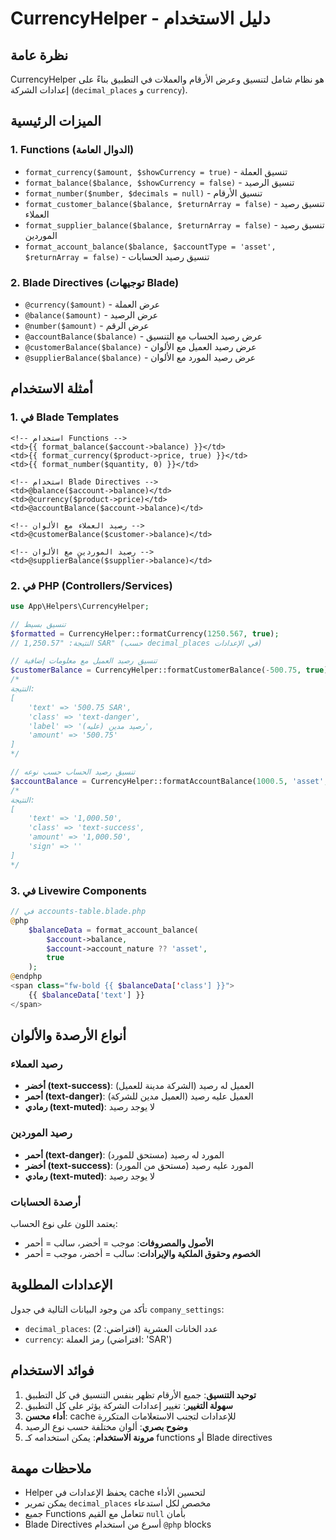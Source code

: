 # CurrencyHelper - دليل الاستخدام

## نظرة عامة

CurrencyHelper هو نظام شامل لتنسيق وعرض الأرقام والعملات في التطبيق بناءً على إعدادات الشركة (`decimal_places` و `currency`).

## الميزات الرئيسية

### 1. Functions (الدوال العامة)

-   `format_currency($amount, $showCurrency = true)` - تنسيق العملة
-   `format_balance($balance, $showCurrency = false)` - تنسيق الرصيد
-   `format_number($number, $decimals = null)` - تنسيق الأرقام
-   `format_customer_balance($balance, $returnArray = false)` - تنسيق رصيد العملاء
-   `format_supplier_balance($balance, $returnArray = false)` - تنسيق رصيد الموردين
-   `format_account_balance($balance, $accountType = 'asset', $returnArray = false)` - تنسيق رصيد الحسابات

### 2. Blade Directives (توجيهات Blade)

-   `@currency($amount)` - عرض العملة
-   `@balance($amount)` - عرض الرصيد
-   `@number($amount)` - عرض الرقم
-   `@accountBalance($balance)` - عرض رصيد الحساب مع التنسيق
-   `@customerBalance($balance)` - عرض رصيد العميل مع الألوان
-   `@supplierBalance($balance)` - عرض رصيد المورد مع الألوان

## أمثلة الاستخدام

### 1. في Blade Templates

```blade
<!-- استخدام Functions -->
<td>{{ format_balance($account->balance) }}</td>
<td>{{ format_currency($product->price, true) }}</td>
<td>{{ format_number($quantity, 0) }}</td>

<!-- استخدام Blade Directives -->
<td>@balance($account->balance)</td>
<td>@currency($product->price)</td>
<td>@accountBalance($account->balance)</td>

<!-- رصيد العملاء مع الألوان -->
<td>@customerBalance($customer->balance)</td>

<!-- رصيد الموردين مع الألوان -->
<td>@supplierBalance($supplier->balance)</td>
```

### 2. في PHP (Controllers/Services)

```php
use App\Helpers\CurrencyHelper;

// تنسيق بسيط
$formatted = CurrencyHelper::formatCurrency(1250.567, true);
// النتيجة: "1,250.57 SAR" (حسب decimal_places في الإعدادات)

// تنسيق رصيد العميل مع معلومات إضافية
$customerBalance = CurrencyHelper::formatCustomerBalance(-500.75, true);
/*
النتيجة:
[
    'text' => '500.75 SAR',
    'class' => 'text-danger',
    'label' => 'رصيد مدين (عليه)',
    'amount' => '500.75'
]
*/

// تنسيق رصيد الحساب حسب نوعه
$accountBalance = CurrencyHelper::formatAccountBalance(1000.5, 'asset', true);
/*
النتيجة:
[
    'text' => '1,000.50',
    'class' => 'text-success',
    'amount' => '1,000.50',
    'sign' => ''
]
*/
```

### 3. في Livewire Components

```php
// في accounts-table.blade.php
@php
    $balanceData = format_account_balance(
        $account->balance,
        $account->account_nature ?? 'asset',
        true
    );
@endphp
<span class="fw-bold {{ $balanceData['class'] }}">
    {{ $balanceData['text'] }}
</span>
```

## أنواع الأرصدة والألوان

### رصيد العملاء

-   **أخضر (text-success)**: العميل له رصيد (الشركة مدينة للعميل)
-   **أحمر (text-danger)**: العميل عليه رصيد (العميل مدين للشركة)
-   **رمادي (text-muted)**: لا يوجد رصيد

### رصيد الموردين

-   **أحمر (text-danger)**: المورد له رصيد (مستحق للمورد)
-   **أخضر (text-success)**: المورد عليه رصيد (مستحق من المورد)
-   **رمادي (text-muted)**: لا يوجد رصيد

### أرصدة الحسابات

يعتمد اللون على نوع الحساب:

-   **الأصول والمصروفات**: موجب = أخضر، سالب = أحمر
-   **الخصوم وحقوق الملكية والإيرادات**: سالب = أخضر، موجب = أحمر

## الإعدادات المطلوبة

تأكد من وجود البيانات التالية في جدول `company_settings`:

-   `decimal_places`: عدد الخانات العشرية (افتراضي: 2)
-   `currency`: رمز العملة (افتراضي: 'SAR')

## فوائد الاستخدام

1. **توحيد التنسيق**: جميع الأرقام تظهر بنفس التنسيق في كل التطبيق
2. **سهولة التغيير**: تغيير إعدادات الشركة يؤثر على كل التطبيق
3. **أداء محسن**: cache للإعدادات لتجنب الاستعلامات المتكررة
4. **وضوح بصري**: ألوان مختلفة حسب نوع الرصيد
5. **مرونة الاستخدام**: يمكن استخدامه كـ functions أو Blade directives

## ملاحظات مهمة

-   Helper يحفظ الإعدادات في cache لتحسين الأداء
-   يمكن تمرير `decimal_places` مخصص لكل استدعاء
-   جميع Functions تتعامل مع القيم `null` بأمان
-   Blade Directives أسرع من استخدام `@php` blocks
